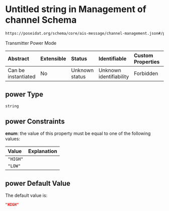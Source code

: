 # Untitled string in Management of channel Schema

```txt
https://poseidat.org/schema/core/ais-message/channel-management.json#/properties/power
```

Transmitter Power Mode

| Abstract            | Extensible | Status         | Identifiable            | Custom Properties | Additional Properties | Access Restrictions | Defined In                                                                                          |
| :------------------ | :--------- | :------------- | :---------------------- | :---------------- | :-------------------- | :------------------ | :-------------------------------------------------------------------------------------------------- |
| Can be instantiated | No         | Unknown status | Unknown identifiability | Forbidden         | Allowed               | none                | [channel-management.json*](schemas/core/ais-message/channel-management.json "open original schema") |

## power Type

`string`

## power Constraints

**enum**: the value of this property must be equal to one of the following values:

| Value    | Explanation |
| :------- | :---------- |
| `"HIGH"` |             |
| `"LOW"`  |             |

## power Default Value

The default value is:

```json
"HIGH"
```
